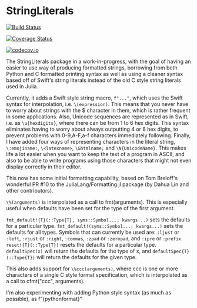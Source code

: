 # StringLiterals

[![Build Status](https://travis-ci.org/JuliaString/StringLiterals.jl.svg?branch=master)](https://travis-ci.org/JuliaString/StringLiterals.jl)

[![Coverage Status](https://coveralls.io/repos/JuliaString/StringLiterals.jl/badge.svg?branch=master&service=github)](https://coveralls.io/github/JuliaString/StringLiterals.jl?branch=master)

[![codecov.io](http://codecov.io/github/JuliaString/StringLiterals.jl/coverage.svg?branch=master)](http://codecov.io/github/JuliaString/StringLiterals.jl?branch=master)

The StringLiterals package in a work-in-progress, with the goal of having an easier to use way of producing formatted strings, borrowing from both Python and C formatted printing syntax as well as using a cleaner syntax based off of Swift's string literals instead of the old C style string literals used in Julia.

Currently, it adds a Swift style string macro, `f"..."`, which uses the Swift syntax for
interpolation, i.e. `\(expression)`.  This means that you never have to worry about strings with
the $ character in them, which is rather frequent in some applications.
Also, Unicode sequences are represented as in Swift, i.e. as `\u{hexdigits}`, where there
can be from 1 to 6 hex digits. This syntax eliminates having to worry about always outputting
4 or 8 hex digits, to prevent problems with 0-9,A-F,a-f characters immediately following.
Finally, I have added four ways of representing characters in the literal string,
`\:emojiname:`, `\<latexname>`, `\&htmlname;` and `\N{UnicodeName}`.
This makes life a lot easier when you want to keep the text of a program in ASCII, and
also to be able to write programs using those characters that might not even display
correctly in their editor.

This now has some initial formatting capability, based on Tom Breloff's wonderful PR #10 to the
JuliaLang/Formatting.jl package (by Dahua Lin and other contributors).

`\%(arguments)` is interpolated as a call to fmt(arguments).
This is especially useful when defaults have been set for the type of the first argument.

`fmt_default!{T}(::Type{T}, syms::Symbol...; kwargs...)` sets the defaults for a particular type.
`fmt_default!(syms::Symbol...; kwargs...)` sets the defaults for all types.
Symbols that can currently be used are: `:ljust` or `:left`, `:rjust` or `:right`, `:commas`,
`:zpad` or `:zeropad`, and `:ipre` or `:prefix`.
`reset!{T}(::Type{T})` resets the defaults for a particular type.
`defaultSpec(x)` will return the defaults for the type of x, and
`defaultSpec{T}(::Type{T})` will return the defaults for the given type.

This also adds support for `\%ccc(arguments)`, where ccc is one or more characters of a
single C style format specification, which is interpolated as a call to cfmt("ccc", arguments).

I'm also experimenting with adding Python style syntax (as much as possible), as
f"\{pythonformat}"